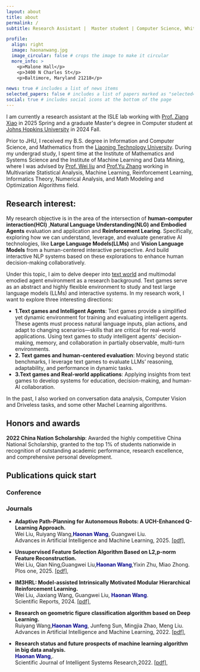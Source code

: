 ```yaml
---
layout: about
title: about
permalink: /
subtitle: Research Assistant |  Master student | Computer Science, Whiting Engineering of Science, Johns Hopkins University

profile:
  align: right
  image: haonanwang.jpg
  image_circular: false # crops the image to make it circular
  more_info: >
    <p>Malone Hall</p>
    <p>3400 N Charles St</p>
    <p>Baltimore, Maryland 21218</p>

news: true # includes a list of news items
selected_papers: false # includes a list of papers marked as "selected={true}"
social: true # includes social icons at the bottom of the page
---
```


I am currently a research assistant at the ISLE lab working with [Prof. Ziang Xiao](https://www.ziangxiao.com/) in 2025 Spring and a graduate Master's degree in Computer student at [Johns Hopkins University](https://www.jhu.edu/) in 2024 Fall.

Prior to JHU, I received my B.S. degree in Information and Computer Science, and Mathematics from the [Liaoning Technology University](https://en.lntu.edu.cn/). During my undergrad study, I spent time at the Institute of Mathematics and Systems Science and the Institute of Machine Learning and Data Mining, where I was advised by [Prof. Wei liu](https://www.researchgate.net/profile/Wei-Liu-523) and [Prof.Yu Zhang](https://www.researchgate.net/profile/Yu-Zhang-264) working in Multivariate Statistical Analysis, Machine Learning, Reinforcement Learning, Informatics Theory, Numerical Analysis, and Math Modeling and Optimization Algorithms field.


## Research interest:
My research objective is in the area of the intersection of **human-computer interaction(HCI)**
,**Natural Language Understanding(NLG) and Embodied Agents** evaluation and application and **Reinforcement Learing**. Specifically, exploring
how we can understand, leverage, and evaluate generative AI technologies, like **Large Language
Models(LLMs)** and **Vision Language Models** from a human-centered interactive perspective. And build interactive NLP systems
based on these explorations to enhance human decision-making collaboratively. 

Under this topic, I aim to delve deeper into [text world](https://www.textgames.org/) and multimodal emodied agent environment as a research background.
Text games serve as an abstract and highly flexible environment to study and test large language models (LLMs) and interactive systems. In my research work, I want to explore three interesting directions:
- **1.Text games and Intelligent Agents**:
Text games provide a simplified yet dynamic environment for training and evaluating intelligent agents. These agents must process natural language inputs, plan actions, and adapt to changing scenarios—skills that are critical for real-world applications. Using text games to study intelligent agents' decision-making, memory, and collaboration in partially observable, multi-turn environments.
- **2. Text games and human-centered evaluation**: Moving beyond static benchmarks, I leverage text games to evaluate LLMs’ reasoning, adaptability, and performance in dynamic tasks.
- **3.Text games and Real-world applications**: Applying insights from text games to develop systems for education, decision-making, and human-AI collaboration.

In the past, I also worked on conversation data analysis, Computer Vision and Driveless tasks, and some other Machel Learning algorithms.

## Honors and awards
**2022 China Nation Scholarship**: Awarded the highly competitive China National Scholarship, granted to the top 1% of students nationwide in
recognition of outstanding academic performance, research excellence, and comprehensive personal development.
## Publications quick start
### Conference

### Journals

- **Adaptive Path-Planning for Autonomous Robots: A UCH-Enhanced Q-Learning Approach.**\
Wei Liu, Ruiyang Wang,<span style="color:darkblue">**Haonan Wang**</span>, Guangwei Liu.\
Advances in Artificial Intelligence and Machine Learning, 2025. [[pdf]](https://arxiv.org/abs/2501.05411),

- **Unsupervised Feature Selection Algorithm Based on L2,p-norm Feature Reconstruction.**\
Wei Liu, Qian Ning,Guangwei Liu,<span style="color:darkblue">**Haonan Wang**</span>,Yixin Zhu, Miao Zhong.\
Plos one, 2025. [[pdf]](),

- **IM3HRL: Model-assisted Intrinsically Motivated Modular Hierarchical Reinforcement Learning.**\
Wei Liu, Jiaxiang Wang, Guangwei Liu, <span style="color:darkblue">**Haonan Wang**</span>.\
Scientific Reports, 2024. [[pdf]](https://www.researchsquare.com/article/rs-4299675/v1),

- **Research on geometric figure classification algorithm based on Deep Learning.**\
Ruiyang Wang,<span style="color:darkblue">**Haonan Wang**</span>, Junfeng Sun, Mingjia Zhao, Meng Liu.\
Advances in Artificial Intelligence and Machine Learning, 2022. [[pdf]](https://arxiv.org/abs/2404.16561),

- **Research status and future prospects of machine learning algorithm in big data analysis.**\
<span style="color:darkblue">**Haonan Wang**</span>,.\
Scientific Journal of Intelligent Systems Research,2022. [[pdf]](https://www.clausiuspress.com/article/1212.html),

